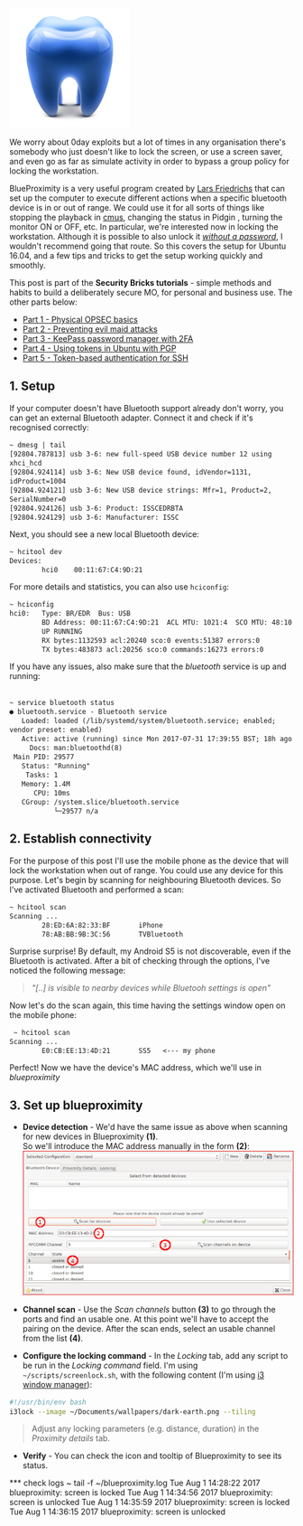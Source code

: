 ![Logo](/assets/images/bluetooth/bluetooth-icon.png)

We worry about 0day exploits but a lot of times in any organisation there's somebody who just doesn't like to 
lock the screen, or use a screen saver, and even go as far as simulate activity in order to bypass a group policy 
for locking the workstation. 

BlueProximity is a very useful program created by [Lars Friedrichs](mailto:larsfriedrichs@gmx.de) that can set up the computer 
to execute different actions when a specific bluetooth device is in or out of range. We could use it for all sorts of things
like stopping the playback in [cmus](cmus.github.io), changing the status in Pidgin , turning the monitor ON or OFF, etc. 
In particular, we're interested now in locking the workstation. Although it is possible to also unlock it 
[_without a password_](http://www.mljenkins.com/2016/01/24/blueproximity-on-ubuntu-14-04-lts/), 
I wouldn't recommend going that route. So this covers the setup for Ubuntu 16.04, and a few tips and tricks 
to get the setup working quickly and smoothly. 

This post is part of the **Security Bricks tutorials** - simple methods and habits
to build a deliberately secure MO, for personal and business use. The other parts below:

* [Part 1 - Physical OPSEC basics](https://livz.github.io/2017/07/02/physical-OPSEC-basics.html)
* [Part 2 - Preventing evil maid attacks](https://livz.github.io/2017/05/06/preventing-evil-maid-attacks.html)
* [Part 3 - KeePass password manager with 2FA](https://livz.github.io/2017/07/09/keepass-password-manager-with-2fa.html)
* [Part 4 - Using tokens in Ubuntu with PGP](https://livz.github.io/2017/07/17/using-tokens-in-Ubuntu-with-pgp.html)
* [Part 5 - Token-based authentication for SSH](https://livz.github.io/2017/07/25/token-based-authentication-for-ssh.html)

## 1. Setup
If your computer doesn't have Bluetooth support already don't worry, you can get an external Bluetooth adapter. 
Connect it and check if it's recognised correctly:
```
~ dmesg | tail
[92804.787813] usb 3-6: new full-speed USB device number 12 using xhci_hcd
[92804.924114] usb 3-6: New USB device found, idVendor=1131, idProduct=1004
[92804.924121] usb 3-6: New USB device strings: Mfr=1, Product=2, SerialNumber=0
[92804.924126] usb 3-6: Product: ISSCEDRBTA
[92804.924129] usb 3-6: Manufacturer: ISSC
```

Next, you should see a new local Bluetooth device:

```
~ hcitool dev
Devices:
        hci0    00:11:67:C4:9D:21
```

For more details and statistics, you can also use ```hciconfig```:
```
~ hciconfig    
hci0:   Type: BR/EDR  Bus: USB
        BD Address: 00:11:67:C4:9D:21  ACL MTU: 1021:4  SCO MTU: 48:10
        UP RUNNING 
        RX bytes:1132593 acl:20240 sco:0 events:51387 errors:0
        TX bytes:483873 acl:20256 sco:0 commands:16273 errors:0
```

If you have any issues, also make sure that the _bluetooth_ service is up and running:
```

~ service bluetooth status
● bluetooth.service - Bluetooth service
   Loaded: loaded (/lib/systemd/system/bluetooth.service; enabled; vendor preset: enabled)
   Active: active (running) since Mon 2017-07-31 17:39:55 BST; 18h ago
     Docs: man:bluetoothd(8)
 Main PID: 29577
   Status: "Running"
    Tasks: 1
   Memory: 1.4M
      CPU: 10ms
   CGroup: /system.slice/bluetooth.service
           └─29577 n/a
```

## 2. Establish connectivity

For the purpose of this post I'll use the mobile phone as the device that will lock the workstation when out of range. 
You could use any device for this purpose. Let's begin by scanning for neighbouring Bluetooth devices. So I've activated Bluetooth and performed a scan:
```
~ hcitool scan                   
Scanning ...
        28:ED:6A:82:33:BF       iPhone
        78:AB:BB:9B:3C:56       TVBluetooth
```
Surprise surprise! By default, my Android S5 is not discoverable, even if the Bluetooth is activated. After a bit of checking through the options, I've noticed the following message:
> _"[..] is visible to nearby devices while Bluetooh settings is open"_

Now let's do the scan again, this time having the settings window open on the mobile phone:
```
 ~ hcitool scan
Scanning ...
        E0:CB:EE:13:4D:21       SS5   <--- my phone
```

Perfect! Now we have the device's MAC address, which we'll use in _blueproximity_

## 3. Set up blueproximity

* **Device detection** - We'd have the same issue as above when scanning for new devices in Blueproximity **(1)**.  
So we'll introduce the MAC address manually in the form **(2)**:
![Blueproximity form](/assets/images/bluetooth/blueprox.png)
* **Channel scan** - Use the _Scan channels_ button **(3)** to go through the ports and find an usable one. 
At this point we'll have to accept the pairing on the device. After the scan ends, select an usable channel from the list **(4)**.

* **Configure the locking command** - In the _Locking_ tab, add any script to be run in the _Locking command_ field. I'm using ```~/scripts/screenlock.sh```, with the following content (I'm using [i3 window manager](https://i3wm.org/)):
```bash
#!/usr/bin/env bash
i3lock --image ~/Documents/wallpapers/dark-earth.png --tiling
```
> Adjust any locking parameters (e.g. distance, duration) in the _Proximity details_ tab. 
* **Verify** - You can check the icon and tooltip of Blueproximity to see its status.


*** check logs
~ tail -f ~/blueproximity.log
Tue Aug  1 14:28:22 2017 blueproximity: screen is locked
Tue Aug  1 14:34:56 2017 blueproximity: screen is unlocked
Tue Aug  1 14:35:59 2017 blueproximity: screen is locked
Tue Aug  1 14:36:15 2017 blueproximity: screen is unlocked


